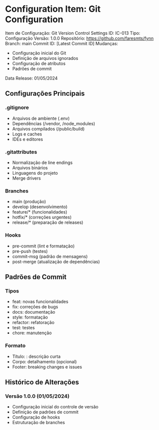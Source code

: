 # Configuration Item: Git Configuration

Item de Configuração: Git Version Control Settings
ID: IC-013
Tipo: Configuração
Versão: 1.0.0
Repositório: https://github.com/faresmts/fynn
Branch: main
Commit ID: [Latest Commit ID]
Mudanças: 
- Configuração inicial do Git
- Definição de arquivos ignorados
- Configuração de atributos
- Padrões de commit

Data Release: 01/05/2024

## Configurações Principais

### .gitignore
- Arquivos de ambiente (.env)
- Dependências (/vendor, /node_modules)
- Arquivos compilados (/public/build)
- Logs e caches
- IDEs e editores

### .gitattributes
- Normalização de line endings
- Arquivos binários
- Linguagens do projeto
- Merge drivers

### Branches
- main (produção)
- develop (desenvolvimento)
- feature/* (funcionalidades)
- hotfix/* (correções urgentes)
- release/* (preparação de releases)

### Hooks
- pre-commit (lint e formatação)
- pre-push (testes)
- commit-msg (padrão de mensagens)
- post-merge (atualização de dependências)

## Padrões de Commit

### Tipos
- feat: novas funcionalidades
- fix: correções de bugs
- docs: documentação
- style: formatação
- refactor: refatoração
- test: testes
- chore: manutenção

### Formato
- Título: <tipo>: descrição curta
- Corpo: detalhamento (opcional)
- Footer: breaking changes e issues

## Histórico de Alterações

### Versão 1.0.0 (01/05/2024)
- Configuração inicial do controle de versão
- Definição de padrões de commit
- Configuração de hooks
- Estruturação de branches 